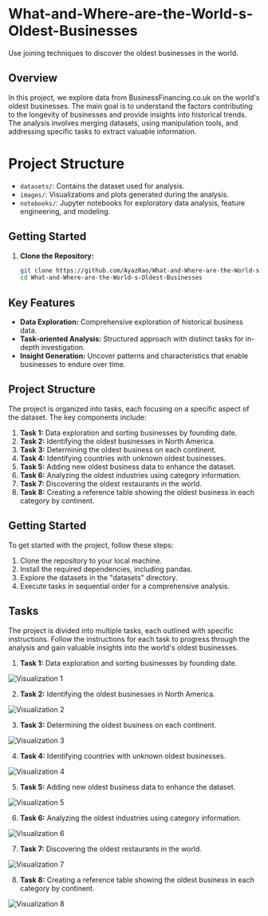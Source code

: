 # What-and-Where-are-the-World-s-Oldest-Businesses
Use joining techniques to discover the oldest businesses in the world.


## Overview
In this project, we explore data from BusinessFinancing.co.uk on the world's oldest businesses. The main goal is to understand the factors contributing to the longevity of businesses and provide insights into historical trends. The analysis involves merging datasets, using manipulation tools, and addressing specific tasks to extract valuable information.

# Project Structure

- `datasets/`: Contains the dataset used for analysis.
- `images/`: Visualizations and plots generated during the analysis.
- `notebooks/`: Jupyter notebooks for exploratory data analysis, feature engineering, and modeling.

## Getting Started

1. **Clone the Repository:**
   ```bash
   git clone https://github.com/AyazRao/What-and-Where-are-the-World-s-Oldest-Businesses.git
   cd What-and-Where-are-the-World-s-Oldest-Businesses

## Key Features
- **Data Exploration:** Comprehensive exploration of historical business data.
- **Task-oriented Analysis:** Structured approach with distinct tasks for in-depth investigation.
- **Insight Generation:** Uncover patterns and characteristics that enable businesses to endure over time.

## Project Structure
The project is organized into tasks, each focusing on a specific aspect of the dataset. The key components include:

1. **Task 1:** Data exploration and sorting businesses by founding date.
2. **Task 2:** Identifying the oldest businesses in North America.
3. **Task 3:** Determining the oldest business on each continent.
4. **Task 4:** Identifying countries with unknown oldest businesses.
5. **Task 5:** Adding new oldest business data to enhance the dataset.
6. **Task 6:** Analyzing the oldest industries using category information.
7. **Task 7:** Discovering the oldest restaurants in the world.
8. **Task 8:** Creating a reference table showing the oldest business in each category by continent.

## Getting Started
To get started with the project, follow these steps:
1. Clone the repository to your local machine.
2. Install the required dependencies, including pandas.
3. Explore the datasets in the "datasets" directory.
4. Execute tasks in sequential order for a comprehensive analysis.

## Tasks
The project is divided into multiple tasks, each outlined with specific instructions. Follow the instructions for each task to progress through the analysis and gain valuable insights into the world's oldest businesses.

1. **Task 1:** Data exploration and sorting businesses by founding date.

![Visualization 1](images/Task1png)

2. **Task 2:** Identifying the oldest businesses in North America.

![Visualization 2](images/Task2.png)

3. **Task 3:** Determining the oldest business on each continent.

![Visualization 3](images/Task3.png)

4. **Task 4:** Identifying countries with unknown oldest businesses.

![Visualization 4](images/Task4.png)

5. **Task 5:** Adding new oldest business data to enhance the dataset.

![Visualization 5](images/Task5.png)

6. **Task 6:** Analyzing the oldest industries using category information.

![Visualization 6](images/Task6.png)

7. **Task 7:** Discovering the oldest restaurants in the world.

![Visualization 7](images/Task7.png)

8. **Task 8:** Creating a reference table showing the oldest business in each category by continent.

![Visualization 8](images/Task8.png)